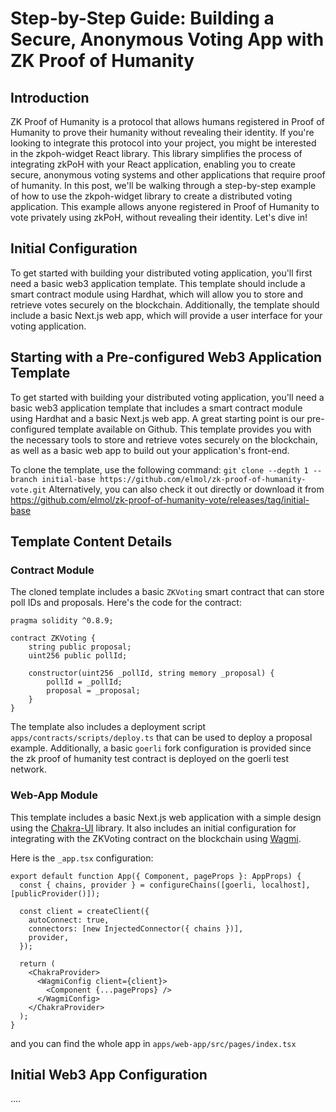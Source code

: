 # Step-by-Step Guide: Building a Secure, Anonymous Voting App with ZK Proof of Humanity

## Introduction

ZK Proof of Humanity is a protocol that allows humans registered in Proof of Humanity to prove their humanity without revealing their identity. If you're looking to integrate this protocol into your project, you might be interested in the zkpoh-widget React library. This library simplifies the process of integrating zkPoH with your React application, enabling you to create secure, anonymous voting systems and other applications that require proof of humanity. In this post, we'll be walking through a step-by-step example of how to use the zkpoh-widget library to create a distributed voting application. This example allows anyone registered in Proof of Humanity to vote privately using zkPoH, without revealing their identity. Let's dive in!

## Initial Configuration
To get started with building your distributed voting application, you'll first need a basic web3 application template. This template should include a smart contract module using Hardhat, which will allow you to store and retrieve votes securely on the blockchain. Additionally, the template should include a basic Next.js web app, which will provide a user interface for your voting application.


##  Starting with a Pre-configured Web3 Application Template

To get started with building your distributed voting application, you'll need a basic web3 application template that includes a smart contract module using Hardhat and a basic Next.js web app. A great starting point is our pre-configured template available on Github. This template provides you with the necessary tools to store and retrieve votes securely on the blockchain, as well as a basic web app to build out your application's front-end.

To clone the template, use the following command: `git clone --depth 1 --branch initial-base https://github.com/elmol/zk-proof-of-humanity-vote.git` Alternatively, you can also check it out directly or download it from https://github.com/elmol/zk-proof-of-humanity-vote/releases/tag/initial-base


## Template Content Details

### Contract Module

The cloned template includes a basic `ZKVoting` smart contract that can store poll IDs and proposals. Here's the code for the contract:

```solidity
pragma solidity ^0.8.9;

contract ZKVoting {
    string public proposal;
    uint256 public pollId;

    constructor(uint256 _pollId, string memory _proposal) {
        pollId = _pollId;
        proposal = _proposal;
    }
}
```

The template also includes a deployment script `apps/contracts/scripts/deploy.ts` that can be used to deploy a proposal example. Additionally, a basic `goerli` fork configuration is provided since the zk proof of humanity test contract is deployed on the goerli test network.

### Web-App Module

This template includes a basic Next.js web application with a simple design using the [Chakra-UI](https://chakra-ui.com/) library. It also includes an initial configuration for integrating with the ZKVoting contract on the blockchain using [Wagmi](https://wagmi.sh/).

Here is the `_app.tsx` configuration:

```
export default function App({ Component, pageProps }: AppProps) {
  const { chains, provider } = configureChains([goerli, localhost], [publicProvider()]);

  const client = createClient({
    autoConnect: true,
    connectors: [new InjectedConnector({ chains })],
    provider,
  });

  return (
    <ChakraProvider>
      <WagmiConfig client={client}>
        <Component {...pageProps} />
      </WagmiConfig>
    </ChakraProvider>
  );
}

```
and you can find the whole app in `apps/web-app/src/pages/index.tsx`

## Initial Web3 App Configuration

....


